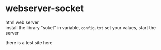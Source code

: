 # webserver-socket
html web server  
install the library "soket" in variable,
```config.txt```
set your values,
start the server

there is a test site here
